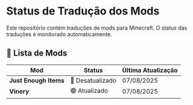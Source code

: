 # Status de Tradução dos Mods

Este repositório contém traduções de mods para Minecraft. O status das traduções é monitorado automaticamente.

## 📜 Lista de Mods

| Mod              | Status        | Última Atualização |
|------------------|---------------|--------------------|
| **Just Enough Items** | 🔴 Desatualizado | 07/08/2025 |
| **Vinery** | 🟢 Atualizado | 07/08/2025 |